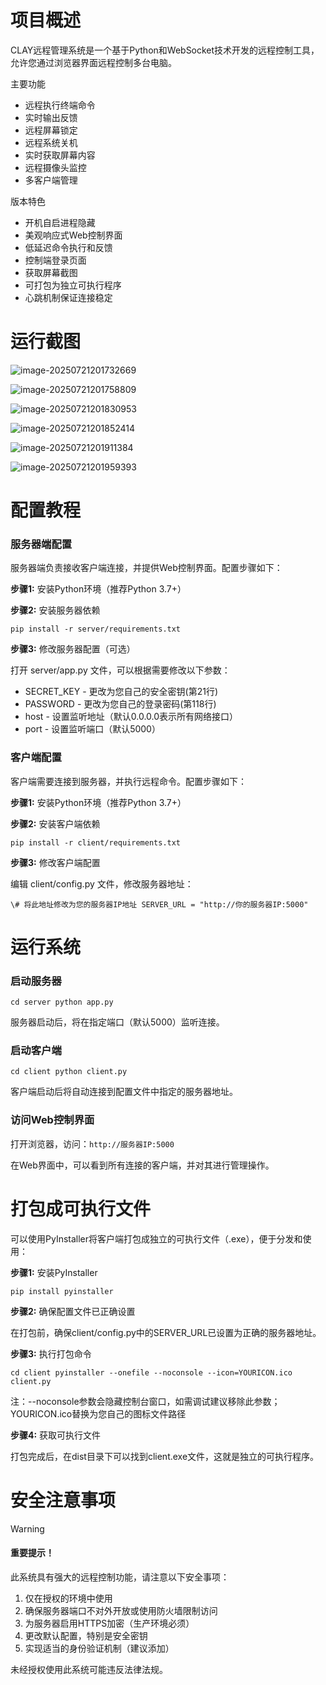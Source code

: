 # 项目概述

CLAY远程管理系统是一个基于Python和WebSocket技术开发的远程控制工具，允许您通过浏览器界面远程控制多台电脑。

主要功能

- 远程执行终端命令
- 实时输出反馈
- 远程屏幕锁定
- 远程系统关机
- 实时获取屏幕内容
- 远程摄像头监控
- 多客户端管理

版本特色

- 开机自启进程隐藏
- 美观响应式Web控制界面
- 低延迟命令执行和反馈
- 控制端登录页面
- 获取屏幕截图
- 可打包为独立可执行程序
- 心跳机制保证连接稳定

# 运行截图

![image-20250721201732669](C:\Users\admin\AppData\Roaming\Typora\typora-user-images\image-20250721201732669.png)

![image-20250721201758809](C:\Users\admin\AppData\Roaming\Typora\typora-user-images\image-20250721201758809.png)

![image-20250721201830953](C:\Users\admin\AppData\Roaming\Typora\typora-user-images\image-20250721201830953.png)

![image-20250721201852414](C:\Users\admin\AppData\Roaming\Typora\typora-user-images\image-20250721201852414.png)

![image-20250721201911384](C:\Users\admin\AppData\Roaming\Typora\typora-user-images\image-20250721201911384.png)

![image-20250721201959393](C:\Users\admin\AppData\Roaming\Typora\typora-user-images\image-20250721201959393.png)

# 配置教程

### 服务器端配置

服务器端负责接收客户端连接，并提供Web控制界面。配置步骤如下：

**步骤1:** 安装Python环境（推荐Python 3.7+）

**步骤2:** 安装服务器依赖

```
pip install -r server/requirements.txt
```

**步骤3:** 修改服务器配置（可选）

打开 server/app.py 文件，可以根据需要修改以下参数：

- SECRET_KEY - 更改为您自己的安全密钥(第21行)
- PASSWORD - 更改为您自己的登录密码(第118行)
- host - 设置监听地址（默认0.0.0.0表示所有网络接口）
- port - 设置监听端口（默认5000）

### 客户端配置

客户端需要连接到服务器，并执行远程命令。配置步骤如下：

**步骤1:** 安装Python环境（推荐Python 3.7+）

**步骤2:** 安装客户端依赖

```
pip install -r client/requirements.txt
```

**步骤3:** 修改客户端配置

编辑 client/config.py 文件，修改服务器地址：

```
\# 将此地址修改为您的服务器IP地址 SERVER_URL = "http://你的服务器IP:5000"
```





# 运行系统

### 启动服务器

```
cd server python app.py
```

服务器启动后，将在指定端口（默认5000）监听连接。

### 启动客户端

```
cd client python client.py
```

客户端启动后将自动连接到配置文件中指定的服务器地址。

### 访问Web控制界面

打开浏览器，访问：`http://服务器IP:5000`

在Web界面中，可以看到所有连接的客户端，并对其进行管理操作。

# 打包成可执行文件

可以使用PyInstaller将客户端打包成独立的可执行文件（.exe），便于分发和使用：

**步骤1:** 安装PyInstaller

```
pip install pyinstaller
```

**步骤2:** 确保配置文件已正确设置

在打包前，确保client/config.py中的SERVER_URL已设置为正确的服务器地址。

**步骤3:** 执行打包命令

```
cd client pyinstaller --onefile --noconsole --icon=YOURICON.ico client.py
```

注：--noconsole参数会隐藏控制台窗口，如需调试建议移除此参数；YOURICON.ico替换为您自己的图标文件路径

**步骤4:** 获取可执行文件

打包完成后，在dist目录下可以找到client.exe文件，这就是独立的可执行程序。

# 安全注意事项

> [!WARNING]
>
> #### 重要提示！
>
> 此系统具有强大的远程控制功能，请注意以下安全事项：
>
> 1. 仅在授权的环境中使用
> 2. 确保服务器端口不对外开放或使用防火墙限制访问
> 3. 为服务器启用HTTPS加密（生产环境必须）
> 4. 更改默认配置，特别是安全密钥
> 5. 实现适当的身份验证机制（建议添加）
>
> 未经授权使用此系统可能违反法律法规。

